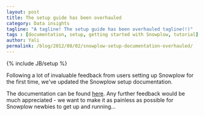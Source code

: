 ```yaml
---
layout: post
title: The setup guide has been overhauled
category: Data insights
tagline: "A tagline! The setup guide has been overhauled tagline(!)"
tags : [documentation, setup, getting started with Snowplow, tutorial]
author: Yali
permalink: /blog/2012/08/02/snowplow-setup-documentation-overhauled/
---
```

{% include JB/setup %}

Following a lot of invaluable feedback from users setting up Snowplow for the first time, we've updated the Snowplow setup documentation.

The documentation can be found [here](https://github.com/snowplow/snowplow/wiki/Snowplow-setup-guide). Any further feedback would be much appreciated - we want to make it as painless as possible for Snowplow newbies to get up and running...
